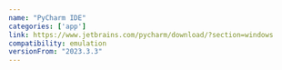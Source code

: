 ```yaml
---
name: "PyCharm IDE"
categories: ['app']
link: https://www.jetbrains.com/pycharm/download/?section=windows
compatibility: emulation
versionFrom: "2023.3.3"
---
```


